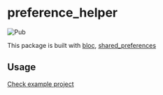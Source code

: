 # preference_helper

![Pub](https://img.shields.io/pub/v/preference_helper.svg)

This package is built with [bloc](https://pub.dartlang.org/packages/bloc), [shared_preferences](https://pub.dartlang.org/packages/shared_preferences)

## Usage

[Check example project](https://github.com/namhyun-gu/preference-helper/tree/master/example)
